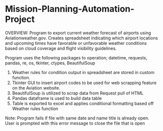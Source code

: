 # Mission-Planning-Automation-Project

OVERVIEW: Program to export current weather forecast of airports using Aviationweather.gov.  Creates spreadsheet indicating which airport 
locations and upcoming times have favorable or unfavorable weather conditions based on cloud coverage and flight visibility guidelines.

Program uses the following packages to operation; datetime, requests, pandas, re, os, tkinter, ctypes, BeautifulSoup

1. Weather rules for condition output in spreadsheet are stored in custom function.
2. Tkinter GUI to insert airport codes to be used for web scrapping feature on the Aviation website.
3. BeautifulSoup is utilized to scrap data from Request pull of HTML 
4. Pandas dataframe is used to build data table
5. Table is exported to excel and applies conditional formatting based off Weather rules function

Note: Program fails if file with same date and name title is already open.  User is prompted with this error message to close the file that is open
